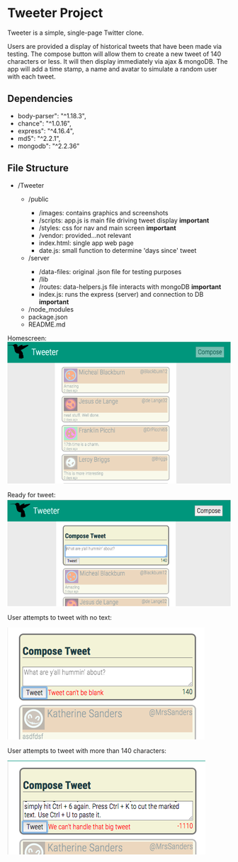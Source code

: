 # Tweeter Project

Tweeter is a simple, single-page Twitter clone.

Users are provided a display of historical tweets that have been made via testing.  The compose button will allow them to create a new tweet of 140 characters or less.  It will then display immediately via ajax & mongoDB.  The app will add a time stamp, a name and avatar to simulate a random user with each tweet.

## Dependencies

  - body-parser": "^1.18.3",
  - chance": "^1.0.16",
  - express": "^4.16.4",
  - md5": "^2.2.1",
  - mongodb": "^2.2.36"

## File Structure

<ul>
  <li>/Tweeter</li>
  <ul>
    <li>/public</li>
    <ul>
      <li>/images: contains graphics and screenshots</li>
      <li>/scripts: app.js is main file driving tweet display <b>important</b></li>
      <li>/styles: css for nav and main screen <b>important</b></li>
      <li>/vendor: provided...not relevant</li>
      <li>index.html: single app web page</li>
      <li>date.js: small function to determine 'days since' tweet</li>
    </ul>
    <li>/server</li>
    <ul>
      <li>/data-files: original .json file for testing purposes</li>
      <li>/lib</li>
      <li>/routes: data-helpers.js file interacts with mongoDB <b>important</b></li>
      <li>index.js: runs the express (server) and connection to DB <b>important</b></li>
    </ul>
    <li>/node_modules</li>
    <li>package.json</li>
    <li>README.md</li>
  </ul>
</ul>

Homescreen:
![alt text](public/screenshots/homepage.png)

Ready for tweet:
![alt text](public/screenshots/readyfortweet.png)

User attempts to tweet with no text:

![alt text](public/screenshots/blanktweet.png)

User attempts to tweet with more than 140 characters:

![alt text](public/screenshots/longtweet.png)


